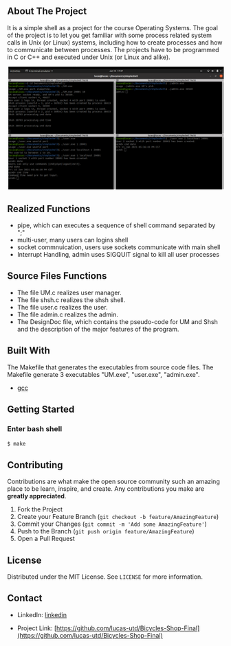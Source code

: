 <!-- ABOUT THE PROJECT -->

## About The Project

It is a simple shell as a project for the course Operating Systems.
The goal of the project is to let you get familiar with some process related system calls in Unix (or Linux) systems, including how to create processes and how to communicate between processes. The projects
have to be programmed in C or C++ and executed under Unix (or Linux and alike).

![Product Name Screen Shot][home-page]

## Realized Functions

- pipe, which can executes a sequence of shell command separated by ";"
- multi-user, many users can logins shell
- socket commnuication, users use sockets communicate with main shell
- Interrupt Handling, admin uses SIGQUIT signal to kill all user processes

## Source Files Functions

- The file UM.c realizes user manager.
- The file shsh.c realizes the shsh shell.
- The file user.c realizes the user.
- The file admin.c realizes the admin.
- The DesignDoc file, which contains the pseudo-code for UM and Shsh and the description of the major features of the program.

## Built With

The Makefile that generates the executables from source code files. The Makefile generate 3 executables "UM.exe", "user.exe", "admin.exe".

- [gcc](https://gcc.gun.org)

<!-- GETTING STARTED -->

## Getting Started

### Enter bash shell

```
$ make

```

<!-- CONTRIBUTING -->

## Contributing

Contributions are what make the open source community such an amazing place to be learn, inspire, and create. Any contributions you make are **greatly appreciated**.

1. Fork the Project
2. Create your Feature Branch (`git checkout -b feature/AmazingFeature`)
3. Commit your Changes (`git commit -m 'Add some AmazingFeature'`)
4. Push to the Branch (`git push origin feature/AmazingFeature`)
5. Open a Pull Request

<!-- LICENSE -->

## License

Distributed under the MIT License. See `LICENSE` for more information.

<!-- CONTACT -->

## Contact

- LinkedIn: [linkedin](https://linkedin.com/in/tao-chen-lucas)

- Project Link: [https://github.com/lucas-utd/Bicycles-Shop-Final](https://github.com/lucas-utd/Bicycles-Shop-Final)

<!-- ACKNOWLEDGEMENTS -->

<!-- MARKDOWN LINKS & IMAGES -->
<!-- https://www.markdownguide.org/basic-syntax/#reference-style-links -->

[linkedin]: https://linkedin.com/in/tao-chen-lucas
[home-page]: images-readme/home-page.png
[cart-page]: images-readme/cart-page.png
[order-list-page]: images-readme/order-list-page.png
[product-list-page]: images-readme/product-list-page.png
[search-page]: images-readme/search-page.png
[user-update-profile-page]: images-readme/user-update-profile-page.png
